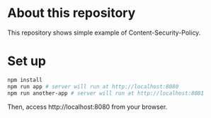 # About this repository
This repository shows simple example of Content-Security-Policy.

# Set up
```sh
npm install
npm run app # server will run at http://localhost:8080
npm run another-app # server will run at http://localhost:8081
```

Then, access http://localhost:8080 from your browser.

